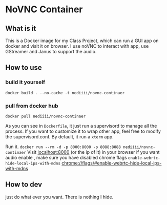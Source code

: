 # NoVNC Container

## What is it

This is a Docker image for my Class Project, which can run a GUI app on docker and visit it on browser.
I use noVNC to interact with app, use GStreamer and Janus to support the audio.

## How to use

### build it yourself

`docker build . --no-cache -t nediiii/novnc-continaer`

### pull from docker hub

`docker pull nediiii/novnc-continaer`

As you can see in `Dockerfile`, it just run a supervisord to manage all the process.
If you want to customize it to wrap other app, feel free to modify the supervisord.conf.
By default, it run a `xterm` app.

Run it.
`docker run --rm -d -p 8000:8000 -p 8088:8088 nediiii/novnc-continaer`
Visit [localhost:8000](localhost:8000) (or the ip of it) in your browser
if you want audio enable ,  make sure you have disabled chrome flags `enable-webrtc-hide-local-ips-with-mdns` [chrome://flags/#enable-webrtc-hide-local-ips-with-mdns](chrome://flags/#enable-webrtc-hide-local-ips-with-mdns)

## How to dev

just do what ever you want.
There is nothing I hide.
